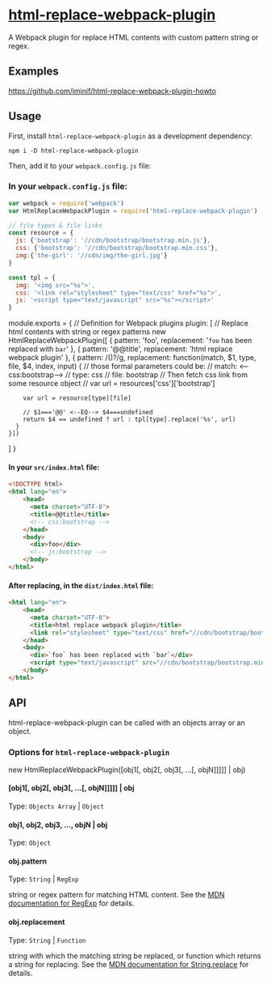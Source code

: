# [html-replace-webpack-plugin]
A Webpack plugin for replace HTML contents with custom pattern string or regex.

## Examples
https://github.com/iminif/html-replace-webpack-plugin-howto

## Usage

First, install `html-replace-webpack-plugin` as a development dependency:

```shell
npm i -D html-replace-webpack-plugin
```

Then, add it to your `webpack.config.js` file:

### In your `webpack.config.js` file:
```javascript
var webpack = require('webpack')
var HtmlReplaceWebpackPlugin = require('html-replace-webpack-plugin')

// file types & file links
const resource = {
  js: {'bootstrap': '//cdn/bootstrap/bootstrap.min.js'},
  css: {'bootstrap': '//cdn/bootstrap/bootstrap.min.css'},
  img:{'the-girl': '//cdn/img/the-girl.jpg'}
}

const tpl = {
  img: '<img src="%s">',
  css: '<link rel="stylesheet" type="text/css" href="%s">',
  js: '<script type="text/javascript" src="%s"></script>'
}
```

module.exports = {
  // Definition for Webpack plugins
  plugin: [
    // Replace html contents with string or regex patterns
    new HtmlReplaceWebpackPlugin([
    {
      pattern: 'foo',
      replacement: '`foo` has been replaced with `bar`'
    },
    {
      pattern: '@@title',
      replacement: 'html replace webpack plugin'
    },
    {
      pattern: /(<!--\s*|@@)(css|js|img):([\w-\/]+)(\s*-->)?/g,
      replacement: function(match, $1, type, file, $4, index, input)
      {
        // those formal parameters could be:
        // match: <-- css:bootstrap-->
        // type: css
        // file: bootstrap
        // Then fetch css link from some resource object
        // var url = resources['css']['bootstrap']

        var url = resource[type][file]

        // $1==='@@' <--EQ--> $4===undefined
        return $4 == undefined ? url : tpl[type].replace('%s', url)
      }
    }])
  ]
}

#### In your `src/index.html` file:
```html
<!DOCTYPE html>
<html lang="en">
    <head>
      <meta charset="UTF-8">
      <title>@@title</title>
      <!-- css:bootstrap -->
    </head>
    <body>
      <div>foo</div>
      <!-- js:bootstrap -->
    </body>
</html>
```

#### After replacing, in the `dist/index.html` file:
```html
<html lang="en">
    <head>
      <meta charset="UTF-8">
      <title>html replace webpack plugin</title>
      <link rel="stylesheet" type="text/css" href="//cdn/bootstrap/bootstrap.min.css">
    </head>
    <body>
      <div>`foo` has been replaced with `bar`</div>
      <script type="text/javascript" src="//cdn/bootstrap/bootstrap.min.js"></script>
    </body>
</html>
```

## API
html-replace-webpack-plugin can be called with an objects array or an object.

### Options for `html-replace-webpack-plugin`
new HtmlReplaceWebpackPlugin([obj1[, obj2[, obj3[, ...[, objN]]]]] | obj)

#### [obj1[, obj2[, obj3[, ...[, objN]]]]] | obj
Type: `Objects Array` | `Object`

#### obj1, obj2, obj3, ..., objN | obj
Type: `Object`

#### obj.pattern
Type: `String` | `RegExp`

string or regex pattern for matching HTML content. See the [MDN documentation for RegExp] for details.

#### obj.replacement
Type: `String` | `Function`

string with which the matching string be replaced, or function which returns a string for replacing. See the [MDN documentation for String.replace] for details.

[html-replace-webpack-plugin]: https://www.npmjs.com/package/html-replace-webpack-plugin
[MDN documentation for RegExp]: https://developer.mozilla.org/en-US/docs/Web/JavaScript/Reference/Global_Objects/RegExp
[MDN documentation for String.replace]: https://developer.mozilla.org/en-US/docs/Web/JavaScript/Reference/Global_Objects/String/replace#Specifying_a_string_as_a_parameter
